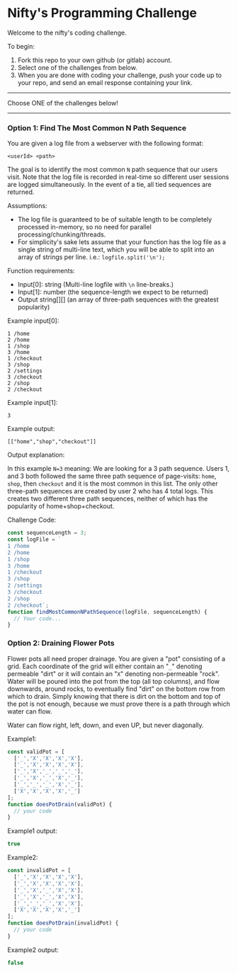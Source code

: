 # Nifty's Programming Challenge

Welcome to the nifty's coding challenge. 

To begin:
1. Fork this repo to your own github (or gitlab) account.
2. Select one of the challenges from below.
3. When you are done with coding your challenge, push your code up to your repo, and send an email response containing your link.

---
Choose ONE of the challenges below! 

---



### Option 1: Find The Most Common N Path Sequence
You are given a log file from a webserver with the following format:

`<userId> <path>`

The goal is to identify the most common `N` path sequence that our users visit.
Note that the log file is recorded in real-time so different user sessions are logged simultaneously.
In the event of a tie, all tied sequences are returned.

Assumptions:
- The log file is guaranteed to be of suitable length to be completely processed in-memory, so no need for parallel processing/chunking/threads.
- For simplicity's sake lets assume that your function has the log file as a single string of multi-line text, which you will be able to split into an array of strings per line. i.e.: `logfile.split('\n');`

Function requirements: 
- Input[0]: string (Multi-line logfile with `\n` line-breaks.)
- Input[1]: number (the sequence-length we expect to be returned)
- Output string[][] (an array of three-path sequences with the greatest popularity)

Example input[0]:

```
1 /home
2 /home
1 /shop
3 /home
1 /checkout
3 /shop
2 /settings
3 /checkout
2 /shop
2 /checkout
```
Example input[1]:
```
3
```

Example output:
```
[["home","shop","checkout"]]
```
Output explanation:

In this example `N=3` meaning: We are looking for a 3 path sequence. Users 1, and 3 both followed the same three path sequence of page-visits: `home`, `shop`, then `checkout` and it is the most common in this list. The only other three-path sequences are created by user 2 who has 4 total logs. This creates two different three path sequences, neither of which has the popularity of home+shop+checkout.

Challenge Code:


```javascript
const sequenceLength = 3;
const logFile = `
1 /home
2 /home
1 /shop
3 /home
1 /checkout
3 /shop
2 /settings
3 /checkout
2 /shop
2 /checkout`;
function findMostCommonNPathSequence(logFile, sequenceLength) {
  // Your code...
}
```


### Option 2: Draining Flower Pots

Flower pots all need proper drainage. You are given a "pot" consisting of a grid. Each coordinate of the grid will either contain an "`_`" denoting permeable "dirt" or it will contain an "`X`" denoting non-permeable "rock". Water will be poured into the pot from the top (all top columns), and flow downwards, around rocks, to eventually find "dirt" on the bottom row from which to drain.  Simply knowing that there is dirt on the bottom and top of the pot is not enough, because we must prove there is a path through which water can flow.

Water can flow right, left, down, and even UP, but never diagonally.

Example1:
```javascript
const validPot = [
  ['_','X','X','X','X'],
  ['_','X','X','X','X'],
  ['_','X','_','_','_'],
  ['_','X','_','X','_'],
  ['_','_','_','X','_'],
  ['X','X','X','X','_']
];
function doesPotDrain(validPot) {
  // your code
}
```
Example1 output:
```js
true
```
Example2:
```javascript
const invalidPot = [
  ['_','X','X','X','X'],
  ['_','X','X','X','X'],
  ['_','X','_','X','X'],
  ['_','X','_','X','X'],
  ['_','_','_','X','X'],
  ['X','X','X','X','_']
];
function doesPotDrain(invalidPot) {
  // your code
}
```
Example2 output:
```js
false
```



